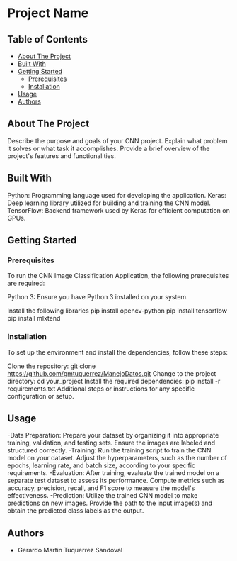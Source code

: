 # Project Name

## Table of Contents
- [About The Project](#about-the-project)
- [Built With](#built-with)
- [Getting Started](#getting-started)
  - [Prerequisites](#prerequisites)
  - [Installation](#installation)
- [Usage](#usage)
- [Authors](#authors)

## About The Project

Describe the purpose and goals of your CNN project. Explain what problem it solves or what task it accomplishes. Provide a brief overview of the project's features and functionalities.

## Built With

Python: Programming language used for developing the application.
Keras: Deep learning library utilized for building and training the CNN model.
TensorFlow: Backend framework used by Keras for efficient computation on GPUs.

## Getting Started

### Prerequisites
To run the CNN Image Classification Application, the following prerequisites are required:

Python 3: Ensure you have Python 3 installed on your system.

Install the following libraries
pip install opencv-python
pip install tensorflow
pip install mlxtend  

### Installation

To set up the environment and install the dependencies, follow these steps:

Clone the repository: git clone https://github.com/gmtuquerrez/ManejoDatos.git
Change to the project directory: cd your_project
Install the required dependencies: pip install -r requirements.txt
Additional steps or instructions for any specific configuration or setup.

## Usage

-Data Preparation: Prepare your dataset by organizing it into appropriate training, validation, and testing sets. Ensure the images are labeled and structured correctly.
-Training: Run the training script to train the CNN model on your dataset. Adjust the hyperparameters, such as the number of epochs, learning rate, and batch size, according to your specific requirements.
-Evaluation: After training, evaluate the trained model on a separate test dataset to assess its performance. Compute metrics such as accuracy, precision, recall, and F1 score to measure the model's effectiveness.
-Prediction: Utilize the trained CNN model to make predictions on new images. Provide the path to the input image(s) and obtain the predicted class labels as the output.


## Authors

- Gerardo Martin Tuquerrez Sandoval

